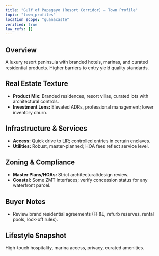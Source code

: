 ```yaml
---
title: "Gulf of Papagayo (Resort Corridor) — Town Profile"
topic: "town_profiles"
location_scope: "guanacaste"
verified: true
law_refs: []
---
```


## Overview
A luxury resort peninsula with branded hotels, marinas, and curated residential products. Higher barriers to entry yield quality standards.

## Real Estate Texture
- **Product Mix:** Branded residences, resort villas, curated lots with architectural controls.
- **Investment Lens:** Elevated ADRs, professional management; lower inventory churn.

## Infrastructure & Services
- **Access:** Quick drive to LIR; controlled entries in certain enclaves.
- **Utilities:** Robust, master-planned; HOA fees reflect service level.

## Zoning & Compliance
- **Master Plans/HOAs:** Strict architectural/design review.
- **Coastal:** Some ZMT interfaces; verify concession status for any waterfront parcel.

## Buyer Notes
- Review brand residential agreements (FF&E, refurb reserves, rental pools, lock-off rules).

## Lifestyle Snapshot
High-touch hospitality, marina access, privacy, curated amenities.
